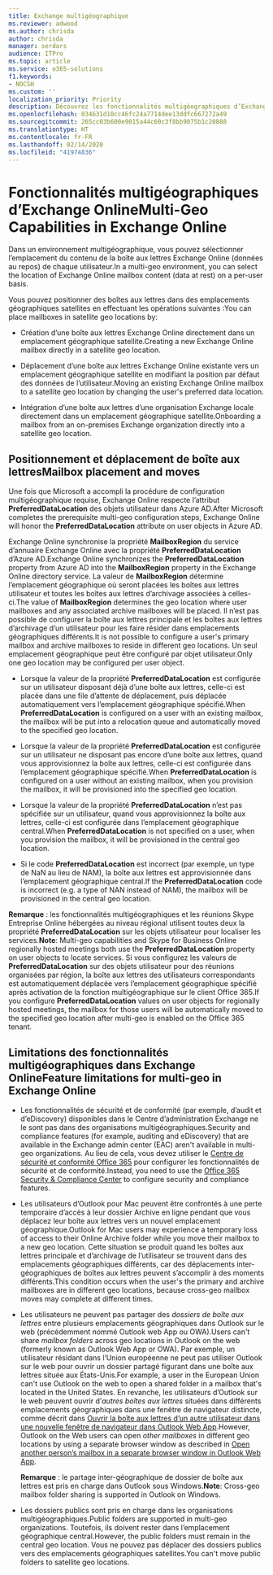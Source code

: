 ```yaml
---
title: Exchange multigéographique
ms.reviewer: adwood
ms.author: chrisda
author: chrisda
manager: serdars
audience: ITPro
ms.topic: article
ms.service: o365-solutions
f1.keywords:
- NOCSH
ms.custom: ''
localization_priority: Priority
description: Découvrez les fonctionnalités multigéographiques d’Exchange Online.
ms.openlocfilehash: 034631d10cc46fc24a7714dee13ddfc667272a49
ms.sourcegitcommit: 265cc03b600e9015a44c60c3f8bb9075b1c20888
ms.translationtype: HT
ms.contentlocale: fr-FR
ms.lasthandoff: 02/14/2020
ms.locfileid: "41974836"
---
```

# <a name="multi-geo-capabilities-in-exchange-online"></a><span data-ttu-id="41cde-103">Fonctionnalités multigéographiques d’Exchange Online</span><span class="sxs-lookup"><span data-stu-id="41cde-103">Multi-Geo Capabilities in Exchange Online</span></span>

<span data-ttu-id="41cde-104">Dans un environnement multigéographique, vous pouvez sélectionner l’emplacement du contenu de la boîte aux lettres Exchange Online (données au repos) de chaque utilisateur.</span><span class="sxs-lookup"><span data-stu-id="41cde-104">In a multi-geo environment, you can select the location of Exchange Online mailbox content (data at rest) on a per-user basis.</span></span>

<span data-ttu-id="41cde-105">Vous pouvez positionner des boîtes aux lettres dans des emplacements géographiques satellites en effectuant les opérations suivantes :</span><span class="sxs-lookup"><span data-stu-id="41cde-105">You can place mailboxes in satellite geo locations by:</span></span>

- <span data-ttu-id="41cde-106">Création d’une boîte aux lettres Exchange Online directement dans un emplacement géographique satellite.</span><span class="sxs-lookup"><span data-stu-id="41cde-106">Creating a new Exchange Online mailbox directly in a satellite geo location.</span></span>

- <span data-ttu-id="41cde-107">Déplacement d’une boîte aux lettres Exchange Online existante vers un emplacement géographique satellite en modifiant la position par défaut des données de l’utilisateur.</span><span class="sxs-lookup"><span data-stu-id="41cde-107">Moving an existing Exchange Online mailbox to a satellite geo location by changing the user's preferred data location.</span></span>

- <span data-ttu-id="41cde-108">Intégration d’une boîte aux lettres d’une organisation Exchange locale directement dans un emplacement géographique satellite.</span><span class="sxs-lookup"><span data-stu-id="41cde-108">Onboarding a mailbox from an on-premises Exchange organization directly into a satellite geo location.</span></span>

## <a name="mailbox-placement-and-moves"></a><span data-ttu-id="41cde-109">Positionnement et déplacement de boîte aux lettres</span><span class="sxs-lookup"><span data-stu-id="41cde-109">Mailbox placement and moves</span></span>

<span data-ttu-id="41cde-110">Une fois que Microsoft a accompli la procédure de configuration multigéographique requise, Exchange Online respecte l’attribut **PreferredDataLocation** des objets utilisateur dans Azure AD.</span><span class="sxs-lookup"><span data-stu-id="41cde-110">After Microsoft completes the prerequisite multi-geo configuration steps, Exchange Online will honor the **PreferredDataLocation** attribute on user objects in Azure AD.</span></span>

<span data-ttu-id="41cde-111">Exchange Online synchronise la propriété **MailboxRegion** du service d’annuaire Exchange Online avec la propriété **PreferredDataLocation** d’Azure AD.</span><span class="sxs-lookup"><span data-stu-id="41cde-111">Exchange Online synchronizes the **PreferredDataLocation** property from Azure AD into the **MailboxRegion** property in the Exchange Online directory service.</span></span> <span data-ttu-id="41cde-112">La valeur de **MailboxRegion** détermine l’emplacement géographique où seront placées les boîtes aux lettres utilisateur et toutes les boîtes aux lettres d’archivage associées à celles-ci.</span><span class="sxs-lookup"><span data-stu-id="41cde-112">The value of **MailboxRegion** determines the geo location where user mailboxes and any associated archive mailboxes will be placed.</span></span> <span data-ttu-id="41cde-113">Il n’est pas possible de configurer la boîte aux lettres principale et les boîtes aux lettres d’archivage d’un utilisateur pour les faire résider dans emplacements géographiques différents.</span><span class="sxs-lookup"><span data-stu-id="41cde-113">It is not possible to configure a user's primary mailbox and archive mailboxes to reside in different geo locations.</span></span> <span data-ttu-id="41cde-114">Un seul emplacement géographique peut être configuré par objet utilisateur.</span><span class="sxs-lookup"><span data-stu-id="41cde-114">Only one geo location may be configured per user object.</span></span>

- <span data-ttu-id="41cde-115">Lorsque la valeur de la propriété **PreferredDataLocation** est configurée sur un utilisateur disposant déjà d’une boîte aux lettres, celle-ci est placée dans une file d’attente de déplacement, puis déplacée automatiquement vers l’emplacement géographique spécifié.</span><span class="sxs-lookup"><span data-stu-id="41cde-115">When **PreferredDataLocation** is configured on a user with an existing mailbox, the mailbox will be put into a relocation queue and automatically moved to the specified geo location.</span></span>

- <span data-ttu-id="41cde-116">Lorsque la valeur de la propriété **PreferredDataLocation** est configurée sur un utilisateur ne disposant pas encore d’une boîte aux lettres, quand vous approvisionnez la boîte aux lettres, celle-ci est configurée dans l’emplacement géographique spécifié.</span><span class="sxs-lookup"><span data-stu-id="41cde-116">When **PreferredDataLocation** is configured on a user without an existing mailbox, when you provision the mailbox, it will be provisioned into the specified geo location.</span></span>

- <span data-ttu-id="41cde-117">Lorsque la valeur de la propriété **PreferredDataLocation** n’est pas spécifiée sur un utilisateur, quand vous approvisionnez la boîte aux lettres, celle-ci est configurée dans l’emplacement géographique central.</span><span class="sxs-lookup"><span data-stu-id="41cde-117">When **PreferredDataLocation** is not specified on a user, when you provision the mailbox, it will be provisioned in the central geo location.</span></span>

- <span data-ttu-id="41cde-118">Si le code **PreferredDataLocation** est incorrect (par exemple, un type de NaN au lieu de NAM), la boîte aux lettres est approvisionnée dans l’emplacement géographique central.</span><span class="sxs-lookup"><span data-stu-id="41cde-118">If the **PreferredDataLocation** code is incorrect (e.g. a type of NAN instead of NAM), the mailbox will be provisioned in the central geo location.</span></span>

<span data-ttu-id="41cde-119">**Remarque** : les fonctionnalités multigéographiques et les réunions Skype Entreprise Online hébergées au niveau régional utilisent toutes deux la propriété **PreferredDataLocation** sur les objets utilisateur pour localiser les services.</span><span class="sxs-lookup"><span data-stu-id="41cde-119">**Note**: Multi-geo capabilities and Skype for Business Online regionally hosted meetings both use the **PreferredDataLocation** property on user objects to locate services.</span></span> <span data-ttu-id="41cde-120">Si vous configurez les valeurs de **PreferredDataLocation** sur des objets utilisateur pour des réunions organisées par région, la boîte aux lettres des utilisateurs correspondants est automatiquement déplacée vers l’emplacement géographique spécifié après activation de la fonction multigéographique sur le client Office 365.</span><span class="sxs-lookup"><span data-stu-id="41cde-120">If you configure **PreferredDataLocation** values on user objects for regionally hosted meetings, the mailbox for those users will be automatically moved to the specified geo location after multi-geo is enabled on the Office 365 tenant.</span></span>

## <a name="feature-limitations-for-multi-geo-in-exchange-online"></a><span data-ttu-id="41cde-121">Limitations des fonctionnalités multigéographiques dans Exchange Online</span><span class="sxs-lookup"><span data-stu-id="41cde-121">Feature limitations for multi-geo in Exchange Online</span></span>

- <span data-ttu-id="41cde-122">Les fonctionnalités de sécurité et de conformité (par exemple, d’audit et d’eDiscovery) disponibles dans le Centre d’administration Exchange ne le sont pas dans des organisations multigéographiques.</span><span class="sxs-lookup"><span data-stu-id="41cde-122">Security and compliance features (for example, auditing and eDiscovery) that are available in the Exchange admin center (EAC) aren't available in multi-geo organizations.</span></span> <span data-ttu-id="41cde-123">Au lieu de cela, vous devez utiliser le [Centre de sécurité et conformité Office 365](https://support.office.com/article/7e696a40-b86b-4a20-afcc-559218b7b1b8) pour configurer les fonctionnalités de sécurité et de conformité.</span><span class="sxs-lookup"><span data-stu-id="41cde-123">Instead, you need to use the [Office 365 Security & Compliance Center](https://support.office.com/article/7e696a40-b86b-4a20-afcc-559218b7b1b8) to configure security and compliance features.</span></span>

- <span data-ttu-id="41cde-124">Les utilisateurs d’Outlook pour Mac peuvent être confrontés à une perte temporaire d’accès à leur dossier Archive en ligne pendant que vous déplacez leur boîte aux lettres vers un nouvel emplacement géographique.</span><span class="sxs-lookup"><span data-stu-id="41cde-124">Outlook for Mac users may experience a temporary loss of access to their Online Archive folder while you move their mailbox to a new geo location.</span></span> <span data-ttu-id="41cde-125">Cette situation se produit quand les boîtes aux lettres principale et d’archivage de l’utilisateur se trouvent dans des emplacements géographiques différents, car des déplacements inter-géographiques de boîtes aux lettres peuvent s’accomplir à des moments différents.</span><span class="sxs-lookup"><span data-stu-id="41cde-125">This condition occurs when the user's the primary and archive mailboxes are in different geo locations, because cross-geo mailbox moves may complete at different times.</span></span>

- <span data-ttu-id="41cde-126">Les utilisateurs ne peuvent pas partager des *dossiers de boîte aux lettres* entre plusieurs emplacements géographiques dans Outlook sur le web (précédemment nommé Outlook web App ou OWA).</span><span class="sxs-lookup"><span data-stu-id="41cde-126">Users can't share *mailbox folders* across geo locations in Outlook on the web (formerly known as Outlook Web App or OWA).</span></span> <span data-ttu-id="41cde-127">Par exemple, un utilisateur résidant dans l’Union européenne ne peut pas utiliser Outlook sur le web pour ouvrir un dossier partagé figurant dans une boîte aux lettres située aux États-Unis.</span><span class="sxs-lookup"><span data-stu-id="41cde-127">For example, a user in the European Union can't use Outlook on the web to open a shared folder in a mailbox that's located in the United States.</span></span> <span data-ttu-id="41cde-128">En revanche, les utilisateurs d’Outlook sur le web peuvent ouvrir d’*autres boîtes aux lettres* situées dans différents emplacements géographiques dans une fenêtre de navigateur distincte, comme décrit dans [Ouvrir la boîte aux lettres d’un autre utilisateur dans une nouvelle fenêtre de navigateur dans Outlook Web App](https://support.office.com/article/A909AD30-E413-40B5-A487-0EA70B763081#__toc372210362).</span><span class="sxs-lookup"><span data-stu-id="41cde-128">However, Outlook on the Web users can open *other mailboxes* in different geo locations by using a separate browser window as described in [Open another person’s mailbox in a separate browser window in Outlook Web App](https://support.office.com/article/A909AD30-E413-40B5-A487-0EA70B763081#__toc372210362).</span></span>

  <span data-ttu-id="41cde-129">**Remarque** : le partage inter-géographique de dossier de boîte aux lettres est pris en charge dans Outlook sous Windows.</span><span class="sxs-lookup"><span data-stu-id="41cde-129">**Note**: Cross-geo mailbox folder sharing is supported in Outlook on Windows.</span></span>

- <span data-ttu-id="41cde-130">Les dossiers publics sont pris en charge dans les organisations multigéographiques.</span><span class="sxs-lookup"><span data-stu-id="41cde-130">Public folders are supported in multi-geo organizations.</span></span> <span data-ttu-id="41cde-131">Toutefois, ils doivent rester dans l’emplacement géographique central.</span><span class="sxs-lookup"><span data-stu-id="41cde-131">However, the public folders must remain in the central geo location.</span></span> <span data-ttu-id="41cde-132">Vous ne pouvez pas déplacer des dossiers publics vers des emplacements géographiques satellites.</span><span class="sxs-lookup"><span data-stu-id="41cde-132">You can't move public folders to satellite geo locations.</span></span>
